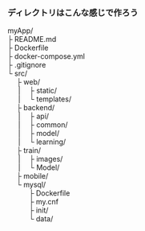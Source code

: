 ### ディレクトリはこんな感じで作ろう

myApp/  
├ README.md  
├ Dockerfile  
├ docker-compose.yml  
├ .gitignore  
└ src/  
&emsp; ├ web/   
&emsp;&ensp;|&emsp; ├ static/  
&emsp;&ensp;|&emsp; └ templates/  
&emsp; ├ backend/  
&emsp;&ensp;|&emsp; ├ api/  
&emsp;&ensp;|&emsp; ├ common/  
&emsp;&ensp;|&emsp; ├ model/  
&emsp;&ensp;|&emsp; └ learning/  
&emsp; ├ train/  
&emsp;&ensp;|&emsp; ├ images/  
&emsp;&ensp;|&emsp; └ Model/  
&emsp; ├ mobile/  
&emsp; └ mysql/  
&emsp;&ensp; &emsp; ├ Dockerfile  
&emsp;&ensp; &emsp; ├ my.cnf  
&emsp;&ensp; &emsp; ├ init/  
&emsp;&ensp; &emsp; └ data/  
